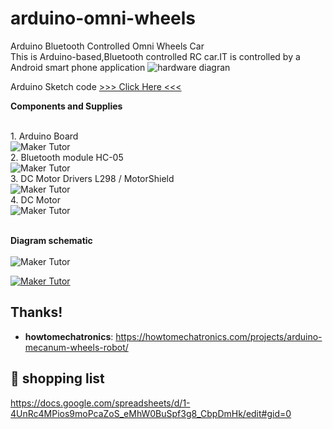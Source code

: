 # arduino-omni-wheels
Arduino Bluetooth Controlled Omni Wheels Car<br>
This is Arduino-based,Bluetooth controlled RC car.IT is controlled by a Android smart phone application
![hardware diagran](https://howtomechatronics.com/wp-content/uploads/2019/05/Arduino-Mecanum-Wheels-Robot-Circuit-Diagram-1024x576.png)

Arduino Sketch code [>>> Click Here <<<](https://github.com/makertut/arduino-omni-wheels/blob/master/omni_wheels.ino "Arduino sketch")

<b>Components and Supplies</b>

<br>1. Arduino Board
<br>![Maker Tutor](https://hackster.imgix.net/uploads/image/file/160542/A000066_iso_both.jpg?auto=compress%2Cformat&w=140&h=140&fit=fill&bg=ffffff)
<br>2. Bluetooth module HC-05
<br>![Maker Tutor](https://hackster.imgix.net/uploads/attachments/659434/61pby065esl__sx679__tNr8sYwW5D.jpg?auto=compress%2Cformat&w=140&h=140&fit=fill&bg=ffffff)
<br>3. DC Motor Drivers L298 / MotorShield
<br>![Maker Tutor](https://hackster.imgix.net/uploads/attachments/223231/ZwtDLH05zcct5UScEslj.jpg?auto=compress%2Cformat&w=140&h=140&fit=fill&bg=ffffff)
<br>4. DC Motor
<br>![Maker Tutor](https://hackster.imgix.net/uploads/attachments/834929/28C5043-40.jpg?auto=compress%2Cformat&w=140&h=140&fit=fill&bg=ffffff)

<br><b>Diagram schematic</b>
<br><br>![Maker Tutor](https://1.bp.blogspot.com/-Tw1S66eQrh0/XoBelexFkoI/AAAAAAABcnw/w-pbycYZVGcyOKv7gmfK3LMLw8MMpet-QCNcBGAsYHQ/s640/bluetooth1.png)


[![Maker Tutor](https://img.youtube.com/vi/6cvBGsf0GO8/0.jpg)](https://www.youtube.com/watch?v=Y6cvBGsf0GO8)


## Thanks!
* **howtomechatronics**: https://howtomechatronics.com/projects/arduino-mecanum-wheels-robot/


## 🛒 shopping list
https://docs.google.com/spreadsheets/d/1-4UnRc4MPios9moPcaZoS_eMhW0BuSpf3g8_CbpDmHk/edit#gid=0
